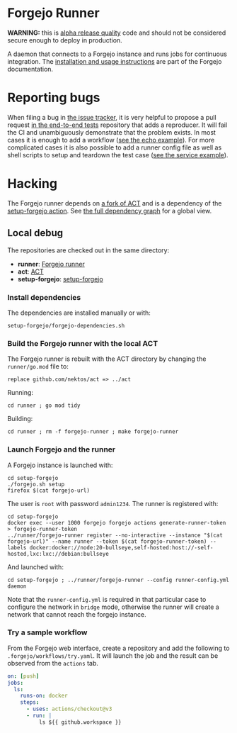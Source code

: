 # Forgejo Runner

**WARNING:** this is [alpha release quality](https://en.wikipedia.org/wiki/Software_release_life_cycle#Alpha) code and should not be considered secure enough to deploy in production.

A daemon that connects to a Forgejo instance and runs jobs for continuous integration. The [installation and usage instructions](https://forgejo.org/docs/next/admin/actions/) are part of the Forgejo documentation.

# Reporting bugs

When filing a bug in [the issue tracker](https://code.forgejo.org/forgejo/runner/issues), it is very helpful to propose a pull request [in the end-to-end tests](https://code.forgejo.org/forgejo/end-to-end/src/branch/main/actions) repository that adds a reproducer. It will fail the CI and unambiguously demonstrate that the problem exists. In most cases it is enough to add a workflow ([see the echo example](https://code.forgejo.org/forgejo/end-to-end/src/branch/main/actions/example-echo)). For more complicated cases it is also possible to add a runner config file as well as shell scripts to setup and teardown the test case ([see the service example](https://code.forgejo.org/forgejo/end-to-end/src/branch/main/actions/example-service)).

# Hacking

The Forgejo runner depends on [a fork of ACT](https://code.forgejo.org/forgejo/act) and is a dependency of the [setup-forgejo action](https://code.forgejo.org/actions/setup-forgejo). See [the full dependency graph](https://code.forgejo.org/actions/cascading-pr/#forgejo-dependencies) for a global view.

## Local debug

The repositories are checked out in the same directory:

- **runner**: [Forgejo runner](https://code.forgejo.org/forgejo/runner)
- **act**: [ACT](https://code.forgejo.org/forgejo/act)
- **setup-forgejo**: [setup-forgejo](https://code.forgejo.org/actions/setup-forgejo)

### Install dependencies

The dependencies are installed manually or with:

```shell
setup-forgejo/forgejo-dependencies.sh
```

### Build the Forgejo runner with the local ACT

The Forgejo runner is rebuilt with the ACT directory by changing the `runner/go.mod` file to:

```
replace github.com/nektos/act => ../act
```

Running:

```
cd runner ; go mod tidy
```

Building:

```shell
cd runner ; rm -f forgejo-runner ; make forgejo-runner
```

### Launch Forgejo and the runner

A Forgejo instance is launched with:

```shell
cd setup-forgejo
./forgejo.sh setup
firefox $(cat forgejo-url)
```

The user is `root` with password `admin1234`. The runner is registered with:

```
cd setup-forgejo
docker exec --user 1000 forgejo forgejo actions generate-runner-token > forgejo-runner-token
../runner/forgejo-runner register --no-interactive --instance "$(cat forgejo-url)" --name runner --token $(cat forgejo-runner-token) --labels docker:docker://node:20-bullseye,self-hosted:host://-self-hosted,lxc:lxc://debian:bullseye
```

And launched with:

```shell
cd setup-forgejo ; ../runner/forgejo-runner --config runner-config.yml daemon
```

Note that the `runner-config.yml` is required in that particular case
to configure the network in `bridge` mode, otherwise the runner will
create a network that cannot reach the forgejo instance.

### Try a sample workflow

From the Forgejo web interface, create a repository and add the
following to `.forgejo/workflows/try.yaml`. It will launch the job and
the result can be observed from the `actions` tab.

```yaml
on: [push]
jobs:
  ls:
    runs-on: docker
    steps:
      - uses: actions/checkout@v3
      - run: |
          ls ${{ github.workspace }}
```
